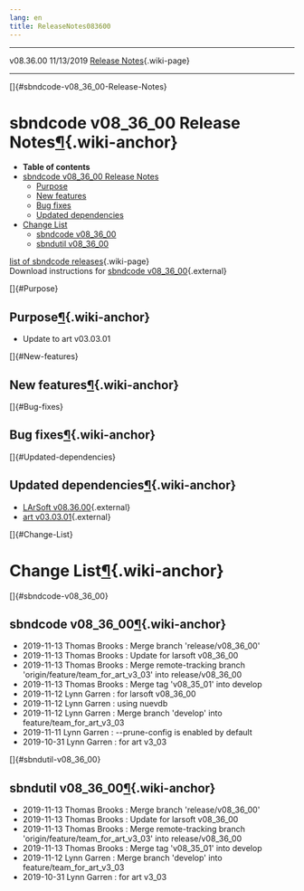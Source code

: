 ```yaml
---
lang: en
title: ReleaseNotes083600
---
```


  ----------- ------------ -- -- ------------------------------------------------------
  v08.36.00   11/13/2019         [Release Notes](ReleaseNotes083600.html){.wiki-page}
  ----------- ------------ -- -- ------------------------------------------------------

[]{#sbndcode-v08_36_00-Release-Notes}

sbndcode v08\_36\_00 Release Notes[¶](#sbndcode-v08_36_00-Release-Notes){.wiki-anchor}
======================================================================================

-   **Table of contents**
-   [sbndcode v08\_36\_00 Release
    Notes](#sbndcode-v08_36_00-Release-Notes)
    -   [Purpose](#Purpose)
    -   [New features](#New-features)
    -   [Bug fixes](#Bug-fixes)
    -   [Updated dependencies](#Updated-dependencies)
-   [Change List](#Change-List)
    -   [sbndcode v08\_36\_00](#sbndcode-v08_36_00)
    -   [sbndutil v08\_36\_00](#sbndutil-v08_36_00)

[list of sbndcode
releases](List_of_SBND_code_releases.html){.wiki-page}\
Download instructions for [sbndcode
v08\_36\_00](http://scisoft.fnal.gov/scisoft/bundles/sbnd/v08_36_00/sbndcode-v08_36_00.html){.external}

[]{#Purpose}

Purpose[¶](#Purpose){.wiki-anchor}
----------------------------------

-   Update to art v03.03.01

[]{#New-features}

New features[¶](#New-features){.wiki-anchor}
--------------------------------------------

[]{#Bug-fixes}

Bug fixes[¶](#Bug-fixes){.wiki-anchor}
--------------------------------------

[]{#Updated-dependencies}

Updated dependencies[¶](#Updated-dependencies){.wiki-anchor}
------------------------------------------------------------

-   [LArSoft
    v08.36.00](https://cdcvs.fnal.gov/redmine/projects/larsoft/wiki/ReleaseNotes083600){.external}
-   [art
    v03.03.01](https://cdcvs.fnal.gov/redmine/projects/art/wiki/Series_303){.external}

[]{#Change-List}

Change List[¶](#Change-List){.wiki-anchor}
==========================================

[]{#sbndcode-v08_36_00}

sbndcode v08\_36\_00[¶](#sbndcode-v08_36_00){.wiki-anchor}
----------------------------------------------------------

-   2019-11-13 Thomas Brooks : Merge branch \'release/v08\_36\_00\'
-   2019-11-13 Thomas Brooks : Update for larsoft v08\_36\_00
-   2019-11-13 Thomas Brooks : Merge remote-tracking branch
    \'origin/feature/team\_for\_art\_v3\_03\' into release/v08\_36\_00
-   2019-11-13 Thomas Brooks : Merge tag \'v08\_35\_01\' into develop
-   2019-11-12 Lynn Garren : for larsoft v08\_36\_00
-   2019-11-12 Lynn Garren : using nuevdb
-   2019-11-12 Lynn Garren : Merge branch \'develop\' into
    feature/team\_for\_art\_v3\_03
-   2019-11-11 Lynn Garren : \--prune-config is enabled by default
-   2019-10-31 Lynn Garren : for art v3\_03

[]{#sbndutil-v08_36_00}

sbndutil v08\_36\_00[¶](#sbndutil-v08_36_00){.wiki-anchor}
----------------------------------------------------------

-   2019-11-13 Thomas Brooks : Merge branch \'release/v08\_36\_00\'
-   2019-11-13 Thomas Brooks : Update for larsoft v08\_36\_00
-   2019-11-13 Thomas Brooks : Merge remote-tracking branch
    \'origin/feature/team\_for\_art\_v3\_03\' into release/v08\_36\_00
-   2019-11-13 Thomas Brooks : Merge tag \'v08\_35\_01\' into develop
-   2019-11-12 Lynn Garren : Merge branch \'develop\' into
    feature/team\_for\_art\_v3\_03
-   2019-10-31 Lynn Garren : for art v3\_03
